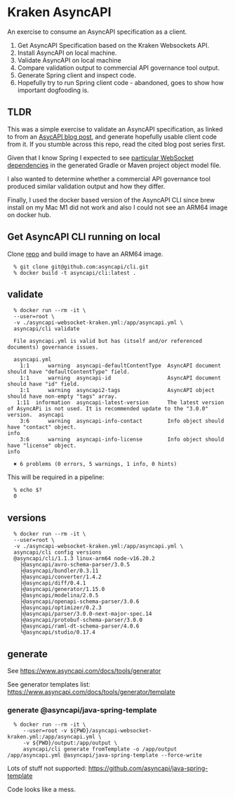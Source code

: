 # Kraken AsyncAPI

An exercise to consume an AsyncAPI specification as a client.

1. Get AsyncAPI Specification based on the Kraken Websockets API.
2. Install AsyncAPI on local machine.
3. Validate AsyncAPI on local machine
4. Compare validation output to commercial API governance tool output.
5. Generate Spring client and inspect code.
6. Hopefully try to run Spring client code - abandoned, goes to show how important dogfooding is.


## TLDR

This was a simple exercise to validate an AsyncAPI specification, as linked to from an [AsycAPI blog post](https://www.asyncapi.com/blog/websocket-part1), and generate hopefully usable client code from it. If you stumble across this repo, read the cited blog post series first.

Given that I know Spring I expected to see [particular WebSocket dependencies](https://www.baeldung.com/websockets-spring) in the generated Gradle or Maven project object model file.

I also wanted to determine whether a commercial API governance tool produced similar validation output and how they differ.

Finally, I used the docker based version of the AsyncAPI CLI since brew install on my Mac M1 did not work and also I could not see an ARM64 image on docker hub.

## Get AsyncAPI CLI running on local 

Clone [repo](https://github.com/asyncapi/cli) and build image to have an ARM64 image.

```
  % git clone git@github.com:asyncapi/cli.git
  % docker build -t asyncapi/cli:latest .
```

## validate

```
  % docker run --rm -it \
  --user=root \
  -v ./asyncapi-websocket-kraken.yml:/app/asyncapi.yml \
  asyncapi/cli validate

  File asyncapi.yml is valid but has (itself and/or referenced documents) governance issues.

  asyncapi.yml
    1:1      warning  asyncapi-defaultContentType  AsyncAPI document should have "defaultContentType" field.
    1:1      warning  asyncapi-id                  AsyncAPI document should have "id" field.
    1:1      warning  asyncapi2-tags               AsyncAPI object should have non-empty "tags" array.
   1:11  information  asyncapi-latest-version      The latest version of AsyncAPi is not used. It is recommended update to the "3.0.0" version.  asyncapi
    3:6      warning  asyncapi-info-contact        Info object should have "contact" object.                                                     info
    3:6      warning  asyncapi-info-license        Info object should have "license" object.                                                     info

  ✖ 6 problems (0 errors, 5 warnings, 1 info, 0 hints)
```

This will be required in a pipeline:

```
  % echo $?
  0
```

## versions

```
  % docker run --rm -it \
  --user=root \
  -v ./asyncapi-websocket-kraken.yml:/app/asyncapi.yml \
  asyncapi/cli config versions
  @asyncapi/cli/1.1.3 linux-arm64 node-v16.20.2
    ├@asyncapi/avro-schema-parser/3.0.5
    ├@asyncapi/bundler/0.3.11
    ├@asyncapi/converter/1.4.2
    ├@asyncapi/diff/0.4.1
    ├@asyncapi/generator/1.15.0
    ├@asyncapi/modelina/2.0.5
    ├@asyncapi/openapi-schema-parser/3.0.6
    ├@asyncapi/optimizer/0.2.3
    ├@asyncapi/parser/3.0.0-next-major-spec.14
    ├@asyncapi/protobuf-schema-parser/3.0.0
    ├@asyncapi/raml-dt-schema-parser/4.0.6
    └@asyncapi/studio/0.17.4
```

## generate

See https://www.asyncapi.com/docs/tools/generator

See generator templates list: https://www.asyncapi.com/docs/tools/generator/template

### generate @asyncapi/java-spring-template

```
  % docker run --rm -it \
     --user=root -v ${PWD}/asyncapi-websocket-kraken.yml:/app/asyncapi.yml \
     -v ${PWD}/output:/app/output \
     asyncapi/cli generate fromTemplate -o /app/output /app/asyncapi.yml @asyncapi/java-spring-template --force-write
```

Lots of stuff not supported: https://github.com/asyncapi/java-spring-template

Code looks like a mess.
